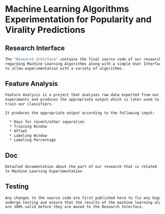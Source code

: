 Machine Learning Algorithms Experimentation for Popularity and Virality Predictions 
====================

## Research Interface

```bash
The "Research Interface" contains the final source code of our research
regarding Machine Learning Algorithms along with a simple User Interface
to allow experimentation with a variety of algorithms.
```

## Feature Analysis

```bash
Feature Analysis is a project that analyses raw data exported from our research
experiments and produces the appropriate output which is later used to
train our classifiers. 

It produces the appropriate output according to the following input:

  * Days for recent/other separation
  * Training Window
  * Offset
  * Labeling Window
  * Labeling Percentage
```
## Doc

```bash
Detailed documentation about the part of our research that is related
to Machine Learning Experimentation
```

## Testing

```bash
Any changes to the source code are first published here to fix any bugs, 
undergo testing and ensure that the results of the machine learning algorithms 
are 100% valid before they are moved to the Research Interface.
```

